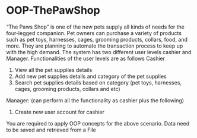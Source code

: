 # OOP-ThePawShop
“The Paws Shop” is one of the new pets supply all kinds of needs for the four-legged companion. 
Pet owners can purchase a variety of products such as pet toys, harnesses, cages, grooming products, collars, food, and more. They are planning to automate the transaction process to keep up with the high demand. The system has two different user levels cashier and Manager. 
Functionalities of the user levels are as follows 
Cashier
1.	View all the pet supplies details 
2.	Add new pet supplies details and category of the pet supplies
3.	Search pet supplies details based on category (pet toys, harnesses, cages, grooming products, collars and etc)

Manager: (can perform all the functionality as cashier plus the following)
1.	Create new user account for cashier

You are required to apply OOP concepts for the above scenario. Data need to be saved and retrieved from a File
